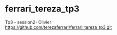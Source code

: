 # ferrari_tereza_tp3
Tp3 - session2- Olivier
https://github.com/terezaferrari/ferrari_tereza_tp3.git